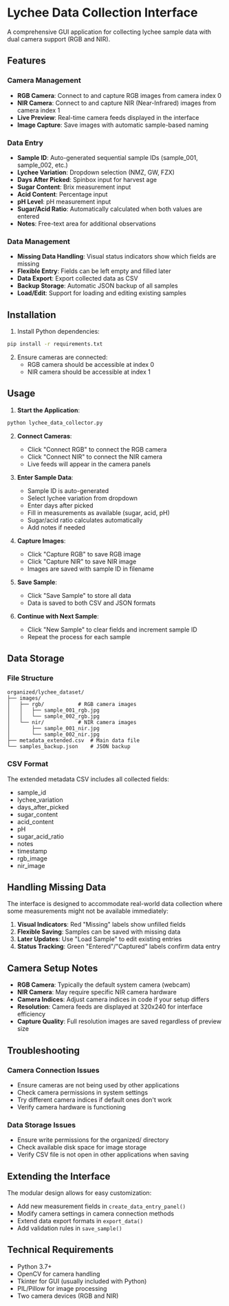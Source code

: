 # Lychee Data Collection Interface

A comprehensive GUI application for collecting lychee sample data with dual camera support (RGB and NIR).

## Features

### Camera Management
- **RGB Camera**: Connect to and capture RGB images from camera index 0
- **NIR Camera**: Connect to and capture NIR (Near-Infrared) images from camera index 1
- **Live Preview**: Real-time camera feeds displayed in the interface
- **Image Capture**: Save images with automatic sample-based naming

### Data Entry
- **Sample ID**: Auto-generated sequential sample IDs (sample_001, sample_002, etc.)
- **Lychee Variation**: Dropdown selection (NMZ, GW, FZX)
- **Days After Picked**: Spinbox input for harvest age
- **Sugar Content**: Brix measurement input
- **Acid Content**: Percentage input
- **pH Level**: pH measurement input
- **Sugar/Acid Ratio**: Automatically calculated when both values are entered
- **Notes**: Free-text area for additional observations

### Data Management
- **Missing Data Handling**: Visual status indicators show which fields are missing
- **Flexible Entry**: Fields can be left empty and filled later
- **Data Export**: Export collected data as CSV
- **Backup Storage**: Automatic JSON backup of all samples
- **Load/Edit**: Support for loading and editing existing samples

## Installation

1. Install Python dependencies:
```bash
pip install -r requirements.txt
```

2. Ensure cameras are connected:
   - RGB camera should be accessible at index 0
   - NIR camera should be accessible at index 1

## Usage

1. **Start the Application**:
```bash
python lychee_data_collector.py
```

2. **Connect Cameras**:
   - Click "Connect RGB" to connect the RGB camera
   - Click "Connect NIR" to connect the NIR camera
   - Live feeds will appear in the camera panels

3. **Enter Sample Data**:
   - Sample ID is auto-generated
   - Select lychee variation from dropdown
   - Enter days after picked
   - Fill in measurements as available (sugar, acid, pH)
   - Sugar/acid ratio calculates automatically
   - Add notes if needed

4. **Capture Images**:
   - Click "Capture RGB" to save RGB image
   - Click "Capture NIR" to save NIR image
   - Images are saved with sample ID in filename

5. **Save Sample**:
   - Click "Save Sample" to store all data
   - Data is saved to both CSV and JSON formats

6. **Continue with Next Sample**:
   - Click "New Sample" to clear fields and increment sample ID
   - Repeat the process for each sample

## Data Storage

### File Structure
```
organized/lychee_dataset/
├── images/
│   ├── rgb/           # RGB camera images
│   │   ├── sample_001_rgb.jpg
│   │   └── sample_002_rgb.jpg
│   └── nir/           # NIR camera images
│       ├── sample_001_nir.jpg
│       └── sample_002_nir.jpg
├── metadata_extended.csv  # Main data file
└── samples_backup.json    # JSON backup
```

### CSV Format
The extended metadata CSV includes all collected fields:
- sample_id
- lychee_variation
- days_after_picked
- sugar_content
- acid_content
- pH
- sugar_acid_ratio
- notes
- timestamp
- rgb_image
- nir_image

## Handling Missing Data

The interface is designed to accommodate real-world data collection where some measurements might not be available immediately:

1. **Visual Indicators**: Red "Missing" labels show unfilled fields
2. **Flexible Saving**: Samples can be saved with missing data
3. **Later Updates**: Use "Load Sample" to edit existing entries
4. **Status Tracking**: Green "Entered"/"Captured" labels confirm data entry

## Camera Setup Notes

- **RGB Camera**: Typically the default system camera (webcam)
- **NIR Camera**: May require specific NIR camera hardware
- **Camera Indices**: Adjust camera indices in code if your setup differs
- **Resolution**: Camera feeds are displayed at 320x240 for interface efficiency
- **Capture Quality**: Full resolution images are saved regardless of preview size

## Troubleshooting

### Camera Connection Issues
- Ensure cameras are not being used by other applications
- Check camera permissions in system settings
- Try different camera indices if default ones don't work
- Verify camera hardware is functioning

### Data Storage Issues
- Ensure write permissions for the organized/ directory
- Check available disk space for image storage
- Verify CSV file is not open in other applications when saving

## Extending the Interface

The modular design allows for easy customization:
- Add new measurement fields in `create_data_entry_panel()`
- Modify camera settings in camera connection methods
- Extend data export formats in `export_data()`
- Add validation rules in `save_sample()`

## Technical Requirements

- Python 3.7+
- OpenCV for camera handling
- Tkinter for GUI (usually included with Python)
- PIL/Pillow for image processing
- Two camera devices (RGB and NIR)